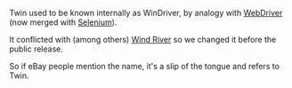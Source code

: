 Twin used to be known internally as WinDriver, by analogy with [WebDriver](http://code.google.com/p/webdriver) (now merged with [Selenium](http://www.seleniumhq.org)).

It conflicted with (among others) [Wind River](http://www.windriver.com/) so we changed it before the public release.

So if eBay people mention the name, it's a slip of the tongue and refers to Twin.